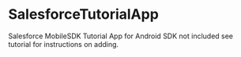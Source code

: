 SalesforceTutorialApp
=====================

Salesforce MobileSDK Tutorial App for Android
SDK not included see tutorial for instructions on adding.
